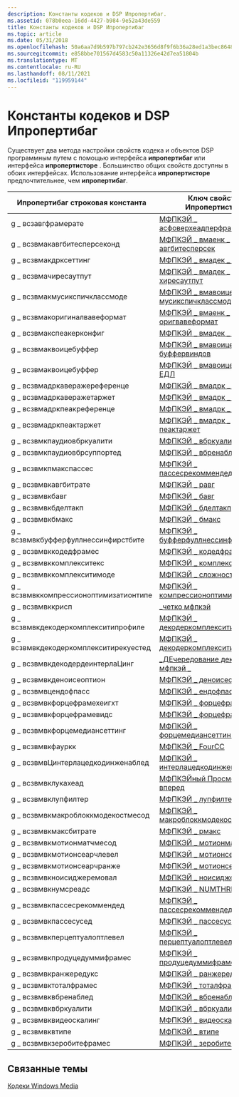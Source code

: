 ```yaml
---
description: Константы кодеков и DSP Ипропертибаг.
ms.assetid: 078b0eea-16dd-4427-b984-9e52a43de559
title: Константы кодеков и DSP Ипропертибаг
ms.topic: article
ms.date: 05/31/2018
ms.openlocfilehash: 50a6aa7d9b597b797cb242e3656d8f9f6b36a28ed1a3bec8648dea0674e33039
ms.sourcegitcommit: e858bbe701567d4583c50a11326e42d7ea51804b
ms.translationtype: MT
ms.contentlocale: ru-RU
ms.lasthandoff: 08/11/2021
ms.locfileid: "119959144"
---
```

# <a name="codec-and-dsp-ipropertybag-constants"></a>Константы кодеков и DSP Ипропертибаг

Существует два метода настройки свойств кодека и объектов DSP программным путем с помощью интерфейса **ипропертибаг** или интерфейса **ипропертисторе** . Большинство общих свойств доступны в обоих интерфейсах. Использование интерфейса **ипропертисторе** предпочтительнее, чем **ипропертибаг**.



| Ипропертибаг строковая константа          | Ключ свойства Ипропертисторе                                                                         |
|---------------------------------------|-----------------------------------------------------------------------------------------------------|
| g \_ всзавгфрамерате                    | [МФПКЭЙ \_ асфоверхеадперфраме](mfpkey-asfoverheadperframeproperty.md)                               |
| g \_ всзвмакавгбитесперсеконд           | [МФПКЭЙ \_ вмаенк \_ авгбитесперсек](mfpkey-wmaenc-avgbytespersecproperty.md)                          |
| g \_ всзвмакдрксеттинг                  | [МФПКЭЙ \_ вмадек \_ дркмоде](mfpkey-wmadec-drcmodeproperty.md)                                        |
| g \_ всзвмачиресаутпут                 | [МФПКЭЙ \_ вмадек \_ хиресаутпут](mfpkey-wmadec-hiresoutputproperty.md)                                |
| g \_ всзвмакмусикспичклассмоде        | [МФПКЭЙ \_ вмавоице \_ ENC \_ мусикспичклассмоде](mfpkey-wmavoice-enc-musicspeechclassmodeproperty.md) |
| g \_ всзвмакоригиналвавеформат          | [МФПКЭЙ \_ вмаенк \_ оригвавеформат](mfpkey-wmaenc-origwaveformatproperty.md)                          |
| g \_ всзвмакспеакерконфиг               | [МФПКЭЙ \_ вмадек \_ спкркфг](mfpkey-wmadec-spkrcfgproperty.md)                                        |
| g \_ всзвмаквоицебуффер                 | [МФПКЭЙ \_ вмавоице \_ ENC \_ буффервиндов](mfpkey-wmavoice-enc-bufferwindowproperty.md)                 |
| g \_ всзвмаквоицебуффер                 | [МФПКЭЙ \_ вмавоице \_ ENC \_ ЕДЛ](mfpkey-wmavoice-enc-edlproperty.md)                                   |
| g \_ всзвмадркаверажереференце          | [МФПКЭЙ \_ вмадрк \_ авгреф](mfpkey-wmadrc-avgrefproperty.md)                                          |
| g \_ всзвмадркаверажетаржет             | [МФПКЭЙ \_ вмадрк \_ авгтаржет](mfpkey-wmadrc-avgtargetproperty.md)                                    |
| g \_ всзвмадркпеакреференце             | [МФПКЭЙ \_ вмадрк \_ пеакреф](mfpkey-wmadrc-peakrefproperty.md)                                        |
| g \_ всзвмадркпеактаржет                | [МФПКЭЙ \_ вмадрк \_ пеактаржет](mfpkey-wmadrc-peaktargetproperty.md)                                  |
| g \_ всзвмкпаудиовбркуалити             | [МФПКЭЙ \_ вбркуалити](mfpkey-vbrqualityproperty.md)                                                 |
| g \_ всзвмкпаудиовбрсуппортед           | [МФПКЭЙ \_ вбренаблед](mfpkey-vbrenabledproperty.md)                                                 |
| g \_ всзвмкпмакспассес                   | [МФПКЭЙ \_ пассесрекоммендед](mfpkey-passesrecommendedproperty.md)                                   |
| g \_ всзвмвкавгбитрате                  | [МФПКЭЙ \_ равг](mfpkey-ravgproperty.md)                                                             |
| g \_ всзвмвкбавг                        | [МФПКЭЙ \_ бавг](mfpkey-bavgproperty.md)                                                             |
| g \_ всзвмвкбделтакп                    | [МФПКЭЙ \_ бделтакп](mfpkey-bdeltaqpproperty.md)                                                     |
| g \_ всзвмвкбмакс                        | [МФПКЭЙ \_ бмакс](mfpkey-bmaxproperty.md)                                                             |
| g \_ всзвмвкбуфферфуллнессинфирстбите   | [МФПКЭЙ \_ буфферфуллнессинфирстбите](mfpkey-bufferfullnessinfirstbyteproperty.md)                   |
| g \_ всзвмвккодедфрамес                 | [МФПКЭЙ \_ кодедфрамес](mfpkey-codedframesproperty.md)                                               |
| g \_ всзвмвккомплекситекс                | [МФПКЭЙ \_ комплекситекс](mfpkey-complexityexproperty.md)                                             |
| g \_ всзвмвккомплекситимоде              | [МФПКЭЙ \_ сложность](mfpkey-complexityproperty.md)                                                 |
| g \_ всзвмвккомпрессионоптимизатионтипе | [МФПКЭЙ \_ компрессионоптимизатионтипе](mfpkey-compressionoptimizationtypeproperty.md)               |
| g \_ всзвмвккрисп                       | [\_четко мфпкэй](mfpkey-crispproperty.md)                                                           |
| g \_ всзвмвкдекодеркомплекситипрофиле    | [МФПКЭЙ \_ декодеркомплекситипрофиле](mfpkey-decodercomplexityprofileproperty.md)                     |
| g \_ всзвмвкдекодеркомплекситирекуестед  | [МФПКЭЙ \_ декодеркомплекситирекуестед](mfpkey-decodercomplexityrequestedproperty.md)                 |
| g \_ всзвмвкдекодердеинтерлаЦинг        | [\_ДЕчередование декодера мфпкэй \_](mfpkey-decoder-deinterlacingproperty.md)                          |
| g \_ всзвмвкденоисеоптион               | [МФПКЭЙ \_ деноисеоптион](mfpkey-denoiseoptionproperty.md)                                           |
| g \_ всзвмвцендофпасс                   | [МФПКЭЙ \_ ендофпасс](mfpkey-endofpassproperty.md)                                                   |
| g \_ всзвмвкфорцефрамехеигхт            | [МФПКЭЙ \_ форцефрамехеигхт](mfpkey-forceframeheightproperty.md)                                     |
| g \_ всзвмвкфорцефрамевидс             | [МФПКЭЙ \_ форцефрамевидс](mfpkey-forceframewidthproperty.md)                                       |
| g \_ всзвмвкфорцемедиансеттинг          | [МФПКЭЙ \_ форцемедиансеттинг](mfpkey-forcemediansettingproperty.md)                                 |
| g \_ всзвмвкфауркк                      | [МФПКЭЙ \_ FourCC](mfpkey-fourccproperty.md)                                                         |
| g \_ всзвмвЦинтерлацедкодинженаблед     | [МФПКЭЙ \_ интерлацедкодинженаблед](mfpkey-interlacedcodingenabledproperty.md)                       |
| g \_ всзвмвклукахеад                   | [МФПКЭЙный Просмотр \_ вперед](mfpkey-lookaheadproperty.md)                                                   |
| g \_ всзвмвклупфилтер                  | [МФПКЭЙ \_ лупфилтер](mfpkey-loopfilterproperty.md)                                                 |
| g \_ всзвмвкмакроблоккмодекостмесод    | [МФПКЭЙ \_ макроблоккмодекостмесод](mfpkey-macroblockmodecostmethodproperty.md)                     |
| g \_ всзвмвкмаксбитрате                  | [МФПКЭЙ \_ рмакс](mfpkey-rmaxproperty.md)                                                             |
| g \_ всзвмвкмотионматчмесод           | [МФПКЭЙ \_ мотионматчмесод](mfpkey-motionmatchmethodproperty.md)                                   |
| g \_ всзвмвкмотионсеарчлевел           | [МФПКЭЙ \_ мотионсеарчлевел](mfpkey-motionsearchlevelproperty.md)                                   |
| g \_ всзвмвкмотионсеарчранже           | [МФПКЭЙ \_ мотионсеарчранже](mfpkey-motionsearchrangeproperty.md)                                   |
| g \_ всзвмвкноисиджеремовал            | [МФПКЭЙ \_ ноисиджеремовал](mfpkey-noiseedgeremovalproperty.md)                                     |
| g \_ всзвмвкнумсреадс                  | [МФПКЭЙ \_ NUMTHREADS](mfpkey-numthreadsproperty.md)                                                 |
| g \_ всзвмвкпассесрекоммендед           | [МФПКЭЙ \_ пассесрекоммендед](mfpkey-passesrecommendedproperty.md)                                   |
| g \_ всзвмвкпассесусед                  | [МФПКЭЙ \_ пассесусед](mfpkey-passesusedproperty.md)                                                 |
| g \_ всзвмвкперцептуалоптлевел          | [МФПКЭЙ \_ перцептуалоптлевел](mfpkey-perceptualoptlevelproperty.md)                                 |
| g \_ всзвмвкпродуцедуммифрамес          | [МФПКЭЙ \_ продуцедуммифрамес](mfpkey-producedummyframesproperty.md)                                 |
| g \_ всзвмвкранжередукс                  | [МФПКЭЙ \_ ранжередукс](mfpkey-rangereduxproperty.md)                                                 |
| g \_ всзвмвктоталфрамес                 | [МФПКЭЙ \_ тоталфрамес](mfpkey-totalframesproperty.md)                                               |
| g \_ всзвмвквбренаблед                  | [МФПКЭЙ \_ вбренаблед](mfpkey-vbrenabledproperty.md)                                                 |
| g \_ всзвмвквбркуалити                  | [МФПКЭЙ \_ вбркуалити](mfpkey-vbrqualityproperty.md)                                                 |
| g \_ всзвмвквидеоскалинг                | [МФПКЭЙ \_ видеоскалинг](mfpkey-videoscalingproperty.md)                                             |
| g \_ всзвмвквтипе                       | [МФПКЭЙ \_ втипе](mfpkey-vtypeproperty.md)                                                           |
| g \_ всзвмвкзеробитефрамес              | [МФПКЭЙ \_ зеробитефрамес](mfpkey-zerobyteframesproperty.md)                                         |



 

## <a name="related-topics"></a>Связанные темы

<dl> <dt>

[Кодеки Windows Media](windows-media-codecs.md)
</dt> </dl>

 

 



